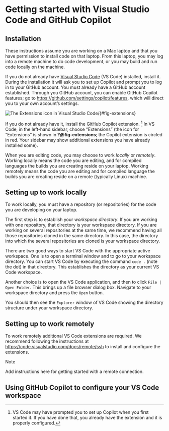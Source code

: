 # Getting started with Visual Studio Code and GitHub Copilot


## Installation

These instructions assume you are working on a Mac laptop and that you
have permission to install code on that laptop. From this laptop, you
may log into a remote machine to do code development, or you may build
and run code locally on the machine.

If you do not already have [Visual Studio
Code](https://code.visualstudio.com/download) (VS Code) installed,
install it. During the installation it will ask you to set up Copilot
and prompt you to log in to your GitHub account. You must already have a
GitHub account established. Through you GitHub account, you can enable
GitHub Copilot features; go to
https://github.com/settings/copilot/features, which will direct you to
your own account’s settings.

![The Extensions icon in Visual Studio
Code](images/extensions.png)/{#fig-extensions}

If you do not already have it, install the GitHub Copilot extension.
[^1] In VS Code, in the left-hand sidebar, choose “Extensions” (the icon
for “Extensions” is shown in **?@fig-extensions**; the Copilot extension
is circled in red. Your sidebar may show additional extensions you have
already installed some).

When you are editing code, you may choose to work *locally* or
*remotely*. Working locally means the code you are editing, and for
compiled languages the builds you are creating reside on your laptop.
Working remotely means the code you are editing and for compiled
language the builds you are creating reside on a remote (typically
Linux) machine.

## Setting up to work locally

To work locally, you must have a repository (or repositories) for the
code you are developing on your laptop.

The first step is to establish your *workspace directory*. If you are
working with one repository, that directory is your workspace directory.
If you are working on several repositories at the same time, we
recommend having all those repositories cloned in the same directory. In
this case, the directory into which the several repositories are cloned
is your workspace directory.

There are two good ways to start VS Code with the appropriate active
workspace. One is to open a terminal window and to go to your workspace
directory. You can start VS Code by executing the command `code .` (note
the dot) in that directory. This establishes the directory as your
current VS Code workspace.

Another choice is to open the VS Code application, and then to click
`File | Open Folder`. This brings up a file browser dialog box. Navigate
to your workspace directory and press the `Open` button.

You should then see the `Explorer` window of VS Code showing the
directory structure under your workspace directory.

## Setting up to work remotely

To work remotely additional VS Code extensions are required. We
recommend following the instructions at
https://code.visualstudio.com/docs/remote/ssh to install and configure
the extensions.

> [!NOTE]
>
> Add instructions here for getting started with a remote connection.

## Using GitHub Copilot to configure your VS Code workspace

[^1]: VS Code may have prompted you to set up Copilot when you first
    started it. If you have done that, you already have the extension
    and it is properly configured.

